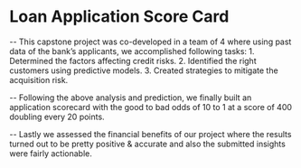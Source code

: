 # Loan Application Score Card

-- This capstone project was co-developed in a team of 4 where using past data of the bank’s applicants, we accomplished following tasks:
      1. Determined the factors affecting credit risks.
      2. Identified the right customers using predictive models.
      3. Created strategies to mitigate the acquisition risk.
      
-- Following the above analysis and prediction, we finally built an application scorecard with the good to bad odds of 10 to 1 at a score of 400 doubling every 20 points.

-- Lastly we assessed the financial benefits of our project where the results turned out to be pretty positive & accurate and also the submitted insights were fairly actionable.
